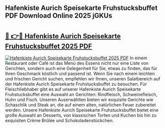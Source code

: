 ## Hafenkiste Aurich Speisekarte Fruhstucksbuffet PDF Download Online 2025 jGKUs

# <h2><a href="http://gc79yg8.nevu.top/?p=Hafenkiste+Aurich+Speisekarte+Fruhstucksbuffet">🔗 👉🔴 Hafenkiste Aurich Speisekarte Fruhstucksbuffet 2025 PDF</a></h2>

[![Hafenkiste Aurich Speisekarte Fruhstucksbuffet 2025 PDF](https://i.imgur.com/dBaPXMq.png)](http://gc79yg8.nevu.top/?p=Hafenkiste+Aurich+Speisekarte+Fruhstucksbuffet)
In einem Restaurant oder Café ist das Menü des Essens nicht nur eine Liste von Gerichten, sondern auch eine Gelegenheit für Sie, etwas zu finden, das für Ihren Geschmack köstlich und passend ist. Wenn Sie nach einem leichten und frischen Gericht suchen, empfehlen wir Ihnen, unseren Salatbereich auf der Hafenkiste Aurich Speisekarte Fruhstucksbuffet zu besuchen. Für Fleischliebhaber gibt es auf unserer Hafenkiste Aurich Speisekarte Fruhstucksbuffet eine Auswahl an Gerichten: Rindfleisch, Schweinefleisch, Huhn und Fisch. Unseren Auserwählten bieten wir exquisite Gerichte wie Schaschlik und Steak an, die auf einem alten, natürlichen Feuer zubereitet werden. Unsere Hafenkiste Aurich Speisekarte Fruhstucksbuffet bietet eine große Auswahl an Desserts, von klassischen Torten und Kuchen bis hin zu exquisiten Crème Brûlée und Schokoladenstückchen.

